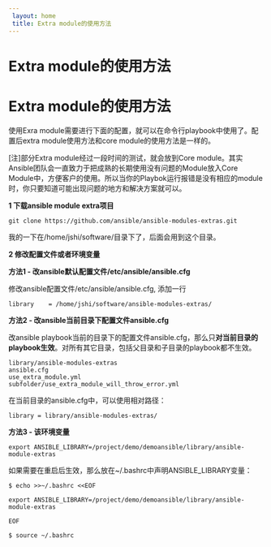 ```yaml
---
 layout: home
 title: Extra module的使用方法
---
```


# Extra module的使用方法
# Extra module的使用方法

使用Exra module需要进行下面的配置，就可以在命令行playbook中使用了。配置后extra module使用方法和core module的使用方法是一样的。

\[注\]部分Extra module经过一段时间的测试，就会放到Core module。其实Ansible团队会一直致力于把成熟的长期使用没有问题的Module放入Core Module中，方便客户的使用。所以当你的Playbok运行报错是没有相应的module时，你只要知道可能出现问题的地方和解决方案就可以。

**1 下载ansible module extra项目**

```
git clone https://github.com/ansible/ansible-modules-extras.git
```

我的一下在/home/jshi/software/目录下了，后面会用到这个目录。

**2 修改配置文件或者环境变量**

**方法1 - 改ansible默认配置文件/etc/ansible/ansible.cfg**

修改ansible配置文件/etc/ansible/ansible.cfg, 添加一行

```
library    = /home/jshi/software/ansible-modules-extras/
```

**方法2 - 改ansible当前目录下配置文件ansible.cfg**

改ansible playbook当前的目录下的配置文件ansible.cfg，那么只**对当前目录的playbook生效**。对所有其它目录，包括父目录和子目录的playbook都不生效。

```
library/ansible-modules-extras
ansible.cfg
use_extra_module.yml
subfolder/use_extra_module_will_throw_error.yml

```

在当前目录的ansible.cfg中，可以使用相对路径：

```
library = library/ansible-modules-extras/
```

**方法3 - 该环境变量**

```
export ANSIBLE_LIBRARY=/project/demo/demoansible/library/ansible-module-extras
```

如果需要在重启后生效，那么放在~/.bashrc中声明ANSIBLE\_LIBRARY变量：

```
$ echo >>~/.bashrc <<EOF

export ANSIBLE_LIBRARY=/project/demo/demoansible/library/ansible-module-extras

EOF

$ source ~/.bashrc

```




